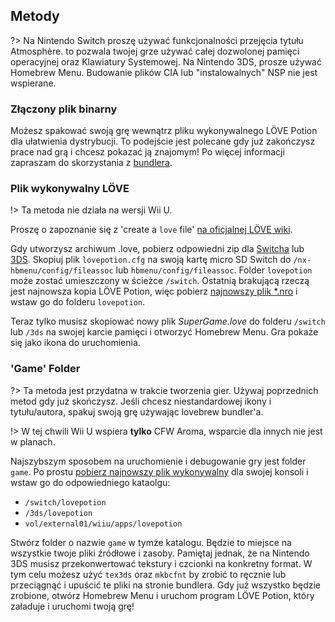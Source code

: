 ## Metody

?> Na Nintendo Switch proszę używać funkcjonalności przejęcia tytułu Atmosphère. to pozwala twojej grze używać całej dozwolonej pamięci operacyjnej oraz Klawiatury Systemowej. Na Nintendo 3DS, prosze używać Homebrew Menu. Budowanie plików CIA lub "instalowalnych" NSP nie jest wspierane.

### Złączony plik binarny

Możesz spakować swoją grę wewnątrz pliku wykonywalnego LÖVE Potion dla ułatwienia dystrybucji. To podejście jest polecane gdy już zakończysz prace nad grą i chcesz pokazać ją znajomym! Po więcej informacji zapraszam do skorzystania z [bundlera](/translations/pl-pl/bundler/index.md).

### Plik wykonywalny LÖVE

!> Ta metoda nie działa na wersji Wii U.

Proszę o zapoznanie się z 'create a `love` file' [na oficjalnej LÖVE wiki](https://love2d.org/wiki/Game_Distribution#Create_a_.love-file).

Gdy utworzysz archiwum .love, pobierz odpowiedni zip dla [Switcha](files/switch-config.zip ":ignore") lub [3DS](files/3ds-config.zip ":ignore").
Skopiuj plik `lovepotion.cfg` na swoją kartę micro SD Switch do `/nx-hbmenu/config/fileassoc` lub `hbmenu/config/fileassoc`. Folder `lovepotion` może zostać umieszczony w ścieżce `/switch`. Ostatnią brakującą rzeczą jest najnowsza kopia LÖVE Potion, więc pobierz [najnowszy plik \*.nro](https://github.com/TurtleP/LovePotion/releases) i wstaw go do folderu `lovepotion`.

Teraz tylko musisz skopiować nowy plik _SuperGame.love_ do folderu `/switch` lub `/3ds` na swojej karcie pamięci i otworzyć Homebrew Menu. Gra pokaże się jako ikona do uruchomienia.

### 'Game' Folder

?> Ta metoda jest przydatna w trakcie tworzenia gier. Używaj poprzednich metod gdy już skończysz. Jeśli chcesz niestandardowej ikony i tytułu/autora, spakuj swoją grę używając lovebrew bundler'a.

!> W tej chwili Wii U wspiera **tylko** CFW Aroma, wsparcie dla innych nie jest w planach.

Najszybszym sposobem na uruchomienie i debugowanie gry jest folder `game`. Po prostu [pobierz najnowszy plik wykonywalny](https://github.com/TurtleP/LovePotion/releases) dla swojej konsoli i wstaw go do odpowiedniego kataolgu:

- `/switch/lovepotion`
- `/3ds/lovepotion`
- `vol/external01/wiiu/apps/lovepotion`

Stwórz folder o nazwie `game` w tymże katalogu. Będzie to miejsce na wszystkie twoje pliki źródłowe i zasoby. Pamiętaj jednak, że na Nintendo 3DS musisz przekonwertować tekstury i czcionki na konkretny format. W tym celu możesz użyć `tex3ds` oraz `mkbcfnt` by zrobić to ręcznie lub przeciągnąć i upuścić te pliki na stronie bundlera. Gdy już wszystko będzie zrobione, otwórz Homebrew Menu i uruchom program LÖVE Potion, który załaduje i uruchomi twoją grę!
